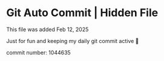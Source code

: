 # Git Auto Commit | Hidden File

This file was added Feb 12, 2025

Just for fun and keeping my daily git commit active 🤪

commit number: 1044635
